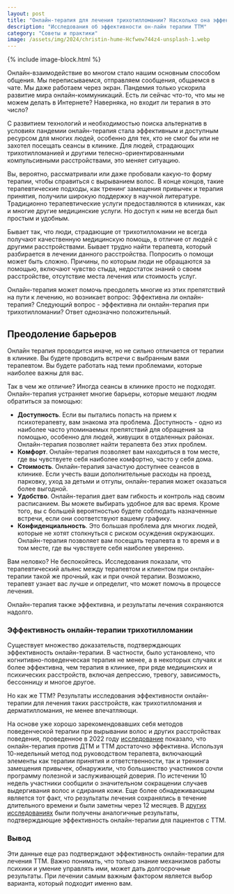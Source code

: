 ```yaml
---
layout: post
title: "Онлайн-терапия для лечения трихотилломании? Насколько она эффективна?"
description: "Исследования об эффективности он-лайн терапии ТТМ"
category: "Советы и практики"
image: /assets/img/2024/christin-hume-Hcfwew744z4-unsplash-1.webp
---
```


{% include image-block.html %}

Онлайн-взаимодействие во многом стало нашим основным способом общения. Мы переписываемся, отправляем сообщения, общаемся в чате. 
Мы даже работаем через экран. Пандемия только ускорила развитие мира онлайн-коммуникаций. Есть ли сейчас что-то, 
что мы не можем делать в Интернете? Наверняка, но входит ли терапия в это число?  

С развитием технологий и необходимостью поиска альтернатив в условиях пандемии онлайн-терапия стала эффективным 
и доступным ресурсом для многих людей, особенно для тех, кто не смог бы или не захотел посещать сеансы в клинике. 
Для людей, страдающих трихотилломанией и другими телесно-ориентированными компульсивными расстройствами, это меняет ситуацию.  

Вы, вероятно, рассматривали или даже пробовали какую-то форму терапии, чтобы справиться с вырыванием волос. 
В конце концов, такие терапевтические подходы, как тренинг замещения привычек и терапия принятия, получили широкую поддержку 
в научной литературе. Традиционно терапевтические услуги предоставляются в клиниках, как и многие другие медицинские услуги. 
Но доступ к ним не всегда был простым и удобным.   

Бывает так, что люди, страдающие от трихотилломании не всегда получают качественную медицинскую помощь, 
в отличие от людей с другими расстройствами. Бывает трудно найти терапевта, который разбирается в лечении данного 
расстройства. Попросить о помощи может быть сложно. Причины, по которым люди не обращаются за помощью, включают 
чувство стыда, недостаток знаний о своем расстройстве, отсутствие места лечения или стоимость услуг.   

Онлайн-терапия может помочь преодолеть многие из этих препятствий на пути к лечению, но возникает вопрос: 
Эффективна ли онлайн-терапия? Следующий вопрос - эффективна ли онлайн-терапия при трихотилломании? Ответ однозначно положительный.  

## Преодоление барьеров

Онлайн терапия проводится иначе, но не сильно отличается от терапии в клинике. Вы будете проводить встречи 
с выбранным вами терапевтом. Вы будете работать над теми проблемами, которые наиболее важны для вас.  

Так в чем же отличие? Иногда сеансы в клинике просто не подходят. Онлайн-терапия устраняет многие барьеры, 
которые мешают людям обратиться за помощью:  
- **Доступность**. Если вы пытались попасть на прием к психотерапевту, вам знакома эта проблема. Доступность - одно 
  из наиболее часто упоминаемых препятствий для обращения за помощью, особенно для людей, живущих в отдаленных районах. 
Онлайн-терапия позволяет найти терапевта без этих проблем.   
- **Комфорт**. Онлайн-терапия позволяет вам находиться в том месте, где вы чувствуете себя наиболее комфортно, часто у себя дома.
- **Стоимость**. Онлайн-терапия зачастую доступнее сеансов в клинике. Если учесть ваши дополнительные расходы на проезд, 
парковку, уход за детьми и отгулы, онлайн-терапия может оказаться более выгодной.
- **Удобство**. Онлайн-терапия дает вам гибкость и контроль над своим расписанием. Вы можете выбирать удобное 
для вас время. Кроме того, вы с большей вероятностью будете соблюдать назначенные встречи, если они соответствуют вашему графику.
- **Конфиденциальность**. Это большая проблема для многих людей, которые не хотят столкнуться с риском осуждения 
окружающих. Онлайн-терапия позволяет вам посещать терапевта в то время и в том месте, где вы чувствуете себя наиболее уверенно.

Вам неловко? Не беспокойтесь. Исследования показали, что терапевтический альянс между терапевтом и 
клиентом при онлайн-терапии такой же прочный, как и при очной терапии. Возможно, терапевт узнает вас лучше и определит, 
что может помочь в процессе лечения.

Онлайн-терапия также эффективна, и результаты лечения сохраняются надолго.

### Эффективность онлайн-терапии трихотилломании 

Существует множество доказательств, подтверждающих эффективность онлайн-терапии. В частности, было установлено, что 
когнитивно-поведенческая терапия не менее, а в некоторых случаях и более эффективна, чем терапия в клинике, при ряде 
медицинских и психических расстройств, включая депрессию, тревогу, зависимость, бессонницу и многое другое.    

Но как же ТТМ? Результаты исследования эффективности онлайн-терапии для лечения таких расстройств, 
как трихотилломания и дерматилломания, не менее впечатляющи.   

На основе уже хорошо зарекомендовавших себя методов поведенческой терапии при вырывании волос и других расстройствах поведения, 
проведенное в 2022 году <a href="https://www.sciencedirect.com/science/article/pii/S221478292200080X?via%3Dihub" rel="nofollow" target="_blank">исследование</a> показало, 
что онлайн-терапия против ДТМ и ТТМ достаточно эффективна. Используя 10-недельный метод под руководством терапевта, включающий 
элементы как терапии принятия и ответственности, так и тренинга замещения привычек, обнаружили, что большинство участников сочли 
программу полезной и заслуживающей доверия. По истечении 10 недель участники сообщили о значительном сокращении случаев выдергивания 
волос и сдирания кожи. Еще более обнадеживающим является тот факт, что результаты лечения сохранялись в течение длительного времени и 
были заметны через 12 месяцев. В <a href="https://www.sciencedirect.com/science/article/abs/pii/S2211364922000185" rel="nofollow" target="_blank">других исследованиях</a> были получены 
аналогичные результаты, подтверждающие эффективность онлайн-терапии для пациентов с ТТМ.
  
### Вывод  

Эти данные еще раз подтверждают эффективность онлайн-терапии для лечения ТТМ. Важно понимать, что только знание механизмов 
работы психики и умение управлять ими, может дать долгосрочные результаты.
При лечении самым важным фактором является выбор варианта, который подходит именно вам.

